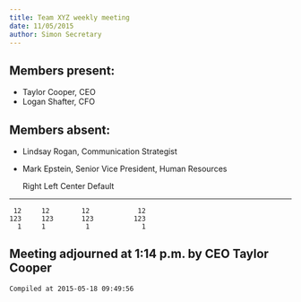 ```yaml
---
title: Team XYZ weekly meeting
date: 11/05/2015
author: Simon Secretary
---
```


## Members present:
- Taylor Cooper, CEO
- Logan Shafter, CFO

## Members absent:

- Lindsay Rogan, Communication Strategist
- Mark Epstein, Senior Vice President, Human Resources


  Right     Left     Center     Default
-------     ------ ----------   -------
     12     12        12            12
    123     123       123          123
      1     1          1             1


## Meeting adjourned at 1:14 p.m. by CEO Taylor Cooper



`Compiled at 2015-05-18 09:49:56
`
